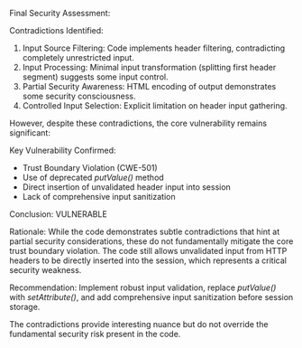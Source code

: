 Final Security Assessment:

Contradictions Identified:
1. Input Source Filtering: Code implements header filtering, contradicting completely unrestricted input.
2. Input Processing: Minimal input transformation (splitting first header segment) suggests some input control.
3. Partial Security Awareness: HTML encoding of output demonstrates some security consciousness.
4. Controlled Input Selection: Explicit limitation on header input gathering.

However, despite these contradictions, the core vulnerability remains significant:

Key Vulnerability Confirmed:
- Trust Boundary Violation (CWE-501)
- Use of deprecated _putValue()_ method
- Direct insertion of unvalidated header input into session
- Lack of comprehensive input sanitization

Conclusion: VULNERABLE

Rationale: While the code demonstrates subtle contradictions that hint at partial security considerations, these do not fundamentally mitigate the core trust boundary violation. The code still allows unvalidated input from HTTP headers to be directly inserted into the session, which represents a critical security weakness.

Recommendation: Implement robust input validation, replace _putValue()_ with _setAttribute()_, and add comprehensive input sanitization before session storage.

The contradictions provide interesting nuance but do not override the fundamental security risk present in the code.